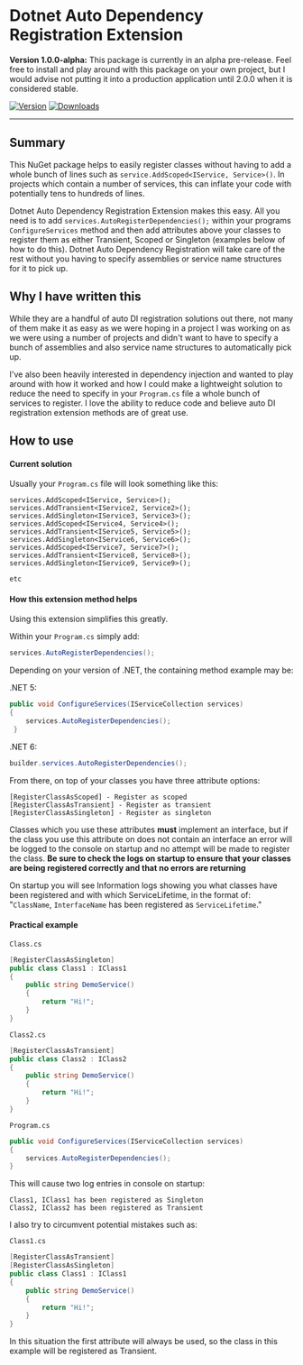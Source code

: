 # Dotnet Auto Dependency Registration Extension

**Version 1.0.0-alpha:** This package is currently in an alpha pre-release. Feel free to install and play around with this package on your own project, but I would advise not putting it into a production application until 2.0.0 when it is considered stable.

[![Version](https://img.shields.io/nuget/vpre/stax.autodependencyinjectionregistration.svg)](https://www.nuget.org/packages/stax.autodependencyinjectionregistration)
[![Downloads](https://img.shields.io/nuget/dt/stax.autodependencyinjectionregistration.svg)](https://www.nuget.org/packages/stax.autodependencyinjectionregistration)

---

## Summary
This NuGet package helps to easily register classes without having to add a whole bunch of lines such as `service.AddScoped<IService, Service>()`. In projects which contain a number of services, this can inflate your code with potentially tens to hundreds of lines.

Dotnet Auto Dependency Registration Extension makes this easy. All you need is to add `services.AutoRegisterDependencies();` within your programs `ConfigureServices` method and then add attributes above your classes to register them as either Transient, Scoped or Singleton (examples below of how to do this). Dotnet Auto Dependency Registration will take care of the rest without you having to specify assemblies or service name structures for it to pick up.

## Why I have written this
While they are a handful of auto DI registration solutions out there, not many of them make it as easy as we were hoping in a project I was working on as we were using a number of projects and didn't want to have to specify a bunch of assemblies and also service name structures to automatically pick up.

I've also been heavily interested in dependency injection and wanted to play around with how it worked and how I could make a lightweight solution to reduce the need to specify in your `Program.cs` file a whole bunch of services to register. I love the ability to reduce code and believe auto DI registration extension methods are of great use.

## How to use

#### Current solution
Usually your `Program.cs` file will look something like this:

```
services.AddScoped<IService, Service>();
services.AddTransient<IService2, Service2>();
services.AddSingleton<IService3, Service3>();
services.AddScoped<IService4, Service4>();
services.AddTransient<IService5, Service5>();
services.AddSingleton<IService6, Service6>();
services.AddScoped<IService7, Service7>();
services.AddTransient<IService8, Service8>();
services.AddSingleton<IService9, Service9>();

etc
```
#### How this extension method helps
Using this extension simplifies this greatly.

Within your `Program.cs` simply add:

```c#
services.AutoRegisterDependencies();
```

Depending on your version of .NET, the containing method example may be:

.NET 5:
```c#
public void ConfigureServices(IServiceCollection services)
{
    services.AutoRegisterDependencies();
 }
 ```

.NET 6:

```c#
builder.services.AutoRegisterDependencies();
```

From there, on top of your classes you have three attribute options:

```
[RegisterClassAsScoped] - Register as scoped
[RegisterClassAsTransient] - Register as transient
[RegisterClassAsSingleton] - Register as singleton
```

Classes which you use these attributes **must** implement an interface, but if the class you use this attribute on does not contain an interface an error will be logged to the console on startup and no attempt will be made to register the class. **Be sure to check the logs on startup to ensure that your classes are being registered correctly and that no errors are returning**

On startup you will see Information logs showing you what classes have been registered and with which ServiceLifetime, in the format of: "`ClassName`, `InterfaceName` has been registered as `ServiceLifetime`."

#### Practical example

`Class.cs`
```c#
[RegisterClassAsSingleton]
public class Class1 : IClass1
{
    public string DemoService()
    {
        return "Hi!";
    }
}
```

`Class2.cs`
```c#
[RegisterClassAsTransient]
public class Class2 : IClass2
{
    public string DemoService()
    {
        return "Hi!";
    }
}
```

`Program.cs`
```c#
public void ConfigureServices(IServiceCollection services)
{
    services.AutoRegisterDependencies();
}
```

This will cause two log entries in console on startup:

```
Class1, IClass1 has been registered as Singleton
Class2, IClass2 has been registered as Transient
```

I also try to circumvent potential mistakes such as: 

`Class1.cs`
```c#
[RegisterClassAsTransient]
[RegisterClassAsSingleton]
public class Class1 : IClass1
{
    public string DemoService()
    {
        return "Hi!";
    }
}
```

In this situation the first attribute will always be used, so the class in this example will be registered as Transient.

